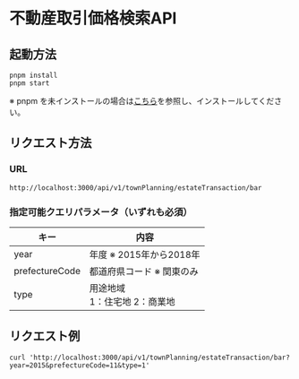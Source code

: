 # 不動産取引価格検索API

## 起動方法  
`pnpm install`  
`pnpm start`

※ pnpm を未インストールの場合は[こちら](https://pnpm.io/ja/installation)を参照し、インストールしてください。

## リクエスト方法  

### URL
`http://localhost:3000/api/v1/townPlanning/estateTransaction/bar`  

### 指定可能クエリパラメータ（いずれも必須）  
| キー | 内容 |
| --- | --- |
| year | 年度  ※ 2015年から2018年 |
| prefectureCode | 都道府県コード ※ 関東のみ |
| type | 用途地域<br>1：住宅地  2：商業地 | 

## リクエスト例  
`curl 'http://localhost:3000/api/v1/townPlanning/estateTransaction/bar?year=2015&prefectureCode=11&type=1'`